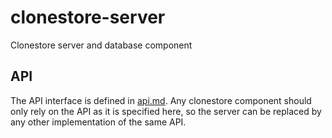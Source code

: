# clonestore-server
Clonestore server and database component

## API

The API interface is defined in [api.md](docs/api.md). Any clonestore component should only rely on the API as it is specified here, so the server can be replaced by any other implementation of the same API. 

